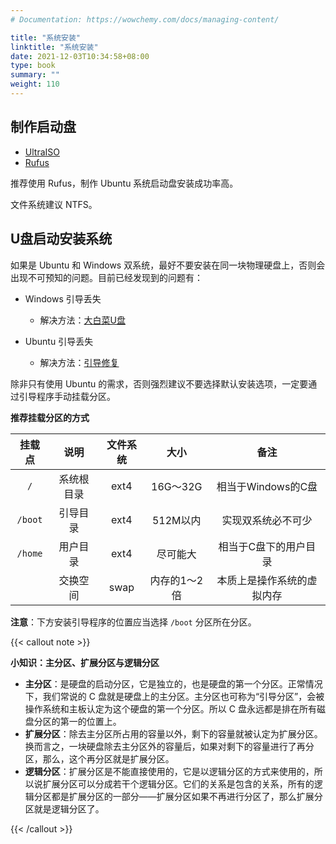 ```yaml
---
# Documentation: https://wowchemy.com/docs/managing-content/

title: "系统安装"
linktitle: "系统安装"
date: 2021-12-03T10:34:58+08:00
type: book
summary: ""
weight: 110
---
```


<!--more-->

## 制作启动盘

- [UltraISO](https://cn.ultraiso.net/)
- [Rufus](http://rufus.ie/)

推荐使用 Rufus，制作 Ubuntu 系统启动盘安装成功率高。

文件系统建议 NTFS。

## U盘启动安装系统

如果是 Ubuntu 和 Windows 双系统，最好不要安装在同一块物理硬盘上，否则会出现不可预知的问题。目前已经发现到的问题有：

- Windows 引导丢失
  - 解决方法：[大白菜U盘](http://dbc.cycycy888.top/)

- Ubuntu 引导丢失
  - 解决方法：[引导修复](../其他注意事项/)

除非只有使用 Ubuntu 的需求，否则强烈建议不要选择默认安装选项，一定要通过引导程序手动挂载分区。

**推荐挂载分区的方式**

| 挂载点  |    说明    | 文件系统 |     大小     |            备注            |
| :-----: | :--------: | :------: | :----------: | :------------------------: |
|   `/`   | 系统根目录 |   ext4   |   16G～32G   |     相当于Windows的C盘     |
| `/boot` |  引导目录  |   ext4   |   512M以内   |     实现双系统必不可少     |
| `/home` |  用户目录  |   ext4   |   尽可能大   |   相当于C盘下的用户目录    |
|         |  交换空间  |   swap   | 内存的1～2倍 | 本质上是操作系统的虚拟内存 |

**注意**：下方安装引导程序的位置应当选择 `/boot` 分区所在分区。

{{< callout note >}}

**小知识：主分区、扩展分区与逻辑分区**

- **主分区**：是硬盘的启动分区，它是独立的，也是硬盘的第一个分区。正常情况下，我们常说的 C 盘就是硬盘上的主分区。主分区也可称为“引导分区”，会被操作系统和主板认定为这个硬盘的第一个分区。所以 C 盘永远都是排在所有磁盘分区的第一的位置上。
- **扩展分区**：除去主分区所占用的容量以外，剩下的容量就被认定为扩展分区。换而言之，一块硬盘除去主分区外的容量后，如果对剩下的容量进行了再分区，那么，这个再分区就是扩展分区。
- **逻辑分区**：扩展分区是不能直接使用的，它是以逻辑分区的方式来使用的，所以说扩展分区可以分成若干个逻辑分区。它们的关系是包含的关系，所有的逻辑分区都是扩展分区的一部分——扩展分区如果不再进行分区了，那么扩展分区就是逻辑分区了。

{{< /callout >}}